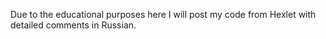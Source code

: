 Due to the educational purposes here I will post my code from Hexlet with detailed comments in Russian.
